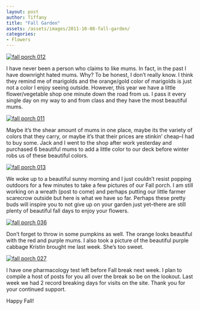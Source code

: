 ```yaml
---
layout: post
author: Tiffany
title: "Fall Garden"
assets: /assets/images/2011-10-08-fall-garden/
categories: 
- Flowers
---
```


[![](jekyll_uploads/2011/10/fall-porch-012-575x381.jpg "fall porch 012")](http://www.sweetpeonies.com/2011/10/fall-garden/fall-porch-012/)

I have never been a person who claims to like mums. In fact, in the past I have downright hated mums. Why? To be honest, I don’t really know. I think they remind me of marigolds and the orange/gold color of marigolds is just not a color I enjoy seeing outside. However, this year we have a little flower/vegetable shop one minute down the road from us. I pass it every single day on my way to and from class and they have the most beautiful mums.

[![](jekyll_uploads/2011/10/fall-porch-011-575x381.jpg "fall porch 011")](http://www.sweetpeonies.com/2011/10/fall-garden/fall-porch-011/)

Maybe it’s the shear amount of mums in one place, maybe its the variety of colors that they carry, or maybe it’s that their prices are stinkin’ cheap–I had to buy some. Jack and I went to the shop after work yesterday and purchased 6 beautiful mums to add a little color to our deck before winter robs us of these beautiful colors.

[![](jekyll_uploads/2011/10/fall-porch-013-575x381.jpg "fall porch 013")](http://www.sweetpeonies.com/2011/10/fall-garden/fall-porch-013/)

We woke up to a beautiful sunny morning and I just couldn’t resist popping outdoors for a few minutes to take a few pictures of our Fall porch. I am still working on a wreath (post to come) and perhaps putting our little farmer scarecrow outside but here is what we have so far. Perhaps these pretty buds will inspire you to not give up on your garden just yet–there are still plenty of beautiful fall days to enjoy your flowers.

[![](jekyll_uploads/2011/10/fall-porch-036-575x381.jpg "fall porch 036")](http://www.sweetpeonies.com/2011/10/fall-garden/fall-porch-036/)

Don’t forget to throw in some pumpkins as well. The orange looks beautiful with the red and purple mums. I also took a picture of the beautiful purple cabbage Kristin brought me last week. She’s too sweet.

[![](jekyll_uploads/2011/10/fall-porch-027-575x381.jpg "fall porch 027")](http://www.sweetpeonies.com/2011/10/fall-garden/fall-porch-027/)

I have one pharmacology test left before Fall break next week. I plan to compile a host of posts for you all over the break so be on the lookout. Last week we had 2 record breaking days for visits on the site. Thank you for your continued support.

Happy Fall!